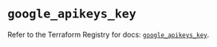 # `google_apikeys_key`

Refer to the Terraform Registry for docs: [`google_apikeys_key`](https://registry.terraform.io/providers/hashicorp/google-beta/5.42.0/docs/resources/google_apikeys_key).
